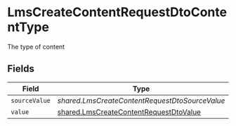 # LmsCreateContentRequestDtoContentType

The type of content


## Fields

| Field                                                                                                   | Type                                                                                                    | Required                                                                                                | Description                                                                                             |
| ------------------------------------------------------------------------------------------------------- | ------------------------------------------------------------------------------------------------------- | ------------------------------------------------------------------------------------------------------- | ------------------------------------------------------------------------------------------------------- |
| `sourceValue`                                                                                           | *shared.LmsCreateContentRequestDtoSourceValue*                                                          | :heavy_minus_sign:                                                                                      | N/A                                                                                                     |
| `value`                                                                                                 | [shared.LmsCreateContentRequestDtoValue](../../../sdk/models/shared/lmscreatecontentrequestdtovalue.md) | :heavy_minus_sign:                                                                                      | N/A                                                                                                     |